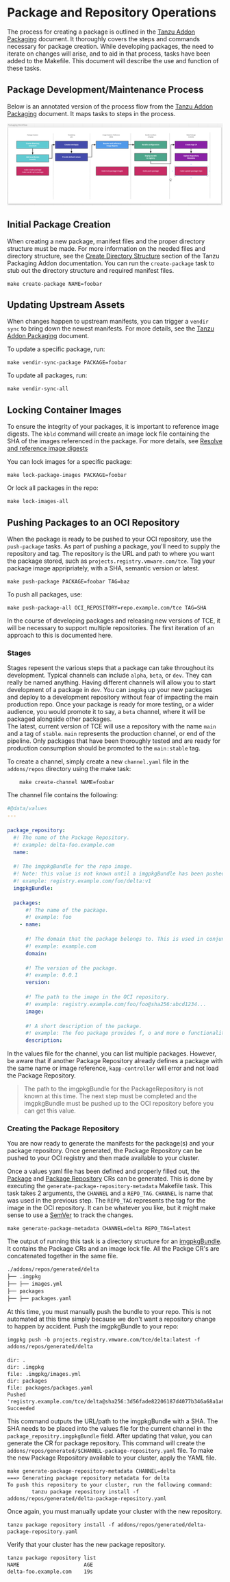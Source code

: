 # Package and Repository Operations

The process for creating a package is outlined in the [Tanzu Addon Packaging](./tanzu-addon-packaging.md) document. It thoroughly covers the steps and commands necessary for package creation. While developing packages, the need to iterate on changes will arise, and to aid in that process, tasks have been added to the Makefile. This document will describe the use and function of these tasks.

## Package Development/Maintenance Process

Below is an annotated version of the process flow from the [Tanzu Addon Packaging](./tanzu-addon-packaging.md) document. It maps tasks to steps in the process.

![Package Workflow](../images/tanzu-packaging-workflow-with-commands.png)

## Initial Package Creation

When creating a new package, manifest files and the proper directory structure must be made. For more information on the needed files and directory structure, see the [Create Directory Structure](./tanzu-addon-packaging.md#1-create-directory-structure) section of the Tanzu Packaging Addon documentation. You can run the `create-package` task to stub out the directory structure and required manifest files.

```shell
make create-package NAME=foobar
```

## Updating Upstream Assets

When changes happen to upstream manifests, you can trigger a `vendir sync` to bring down the newest manifests. For more details, see the [Tanzu Addon Packaging](./tanzu-addon-packaging.md#2-add-manifests) document.

To update a specific package, run:

```shell
make vendir-sync-package PACKAGE=foobar
```

To update all packages, run:

```shell
make vendir-sync-all
```

## Locking Container Images

To ensure the integrity of your packages, it is important to reference image digests. The `kbld` command will create an image lock file containing the SHA of the images referenced in the package. For more details, see [Resolve and reference image digests](./tanzu-addon-packaging.md#5-resolve-and-reference-image-digests)

You can lock images for a specific package:

```shell
make lock-package-images PACKAGE=foobar
```

Or lock all packages in the repo:

```shell
make lock-images-all
```

## Pushing Packages to an OCI Repository

When the package is ready to be pushed to your OCI repository, use the `push-package` tasks. As part of pushing a package, you'll need to supply the repository and tag. The repository is the URL and path to where you want the package stored, such as `projects.registry.vmware.com/tce`. Tag your package image appripriately, with a SHA, semantic version or latest.

```shell
make push-package PACKAGE=foobar TAG=baz
```

To push all packages, use:

```shell
make push-package-all OCI_REPOSITORY=repo.example.com/tce TAG=SHA
```

In the course of developing packages and releasing new versions of TCE, it will be necessary to support multiple repositories. The first iteration of an approach to this is documented here.

### Stages

Stages repesent the various steps that a package can take throughout its development. Typical channels can include `alpha`, `beta`, or `dev`. They can really be named anything. Having different channels will allow you to start development of a package in `dev`. You can `imgpkg` up your new packages and deploy to a development repository without fear of impacting the main production repo. Once your package is ready for more testing, or a wider audience, you would promote it to say, a `beta` channel, where it will be packaged alongside other packages.  
The latest, current version of TCE will use a repository with the name `main` and a tag of `stable`. `main` represents the production channel, or end of the pipeline. Only packages that have been thoroughly tested and are ready for production consumption should be promoted to the `main:stable` tag.

To create a channel, simply create a new `channel.yaml` file in the `addons/repos` directory using the make task:

```shell
    make create-channel NAME=foobar
```

The channel file contains the following:

```yaml
#@data/values
---

package_repository:
  #! The name of the Package Repository.
  #! example: delta-foo.example.com
  name:

  #! The imgpkgBundle for the repo image.
  #! Note: this value is not known until a imgpkgBundle has been pushed to an OCI registry
  #! example: registry.example.com/foo/delta:v1
  imgpkgBundle:

  packages:
      #! The name of the package.
      #! example: foo
    - name:

      #! The domain that the package belongs to. This is used in conjunction with the name to create a fully qualified domain name for the package.
      #! example: example.com
      domain:

      #! The version of the package.
      #! example: 0.0.1
      version:

      #! The path to the image in the OCI repository.
      #! example: registry.example.com/foo/foo@sha256:abcd1234...
      image:

      #! A short description of the package.
      #! example: The foo package provides f, o and more o functionality.
      description:
```

In the values file for the channel, you can list multiple packages. However, be aware that if another Package Repository already defines a package with the same name or image reference, `kapp-controller` will error and not load the Package Repository.

>The path to the imgpkgBundle for the PackageRepository is not known at this time. The next step must be completed and the imgpkgBundle must be pushed up to the OCI repository before you can get this value.

### Creating the Package Repository

You are now ready to generate the manifests for the package(s) and your package repository. Once generated, the Package Repository can be pushed to your OCI registry and then made available to your cluster.

Once a values yaml file has been defined and properly filled out, the [Package](https://carvel.dev/kapp-controller/docs/latest/package-authoring/#creating-the-package-cr) and [Package Repository](https://carvel.dev/kapp-controller/docs/latest/package-consumption/#adding-package-repository) CRs can be generated. This is done by executing the `generate-package-repository-metadata` Makefile task. This task takes 2 arguments, the `CHANNEL` and a `REPO_TAG`. `CHANNEL` is name that was used in the previous step. The `REPO_TAG` represents the tag for the image in the OCI repository. It can be whatever you like, but it might make sense to use a [SemVer](https://semver.org) to track the changes.

```shell
make generate-package-metadata CHANNEL=delta REPO_TAG=latest
```

The output of running this task is a directory structure for an [imgpkgBundle](https://carvel.dev/imgpkg/docs/latest/resources/#bundle). It contains the Package CRs and an image lock file. All the Packge CR's are concatenated together in the same file.

```txt
./addons/repos/generated/delta
├── .imgpkg
├── ├── images.yml
├── packages
├── ├── packages.yaml
```

At this time, you must manually push the bundle to your repo. This is not automated at this time simply because we don't want a repository change to happen by accident. Push the imgpkgBundle to your repo:

```shell
imgpkg push -b projects.registry.vmware.com/tce/delta:latest -f addons/repos/generated/delta

dir: .
dir: .imgpkg
file: .imgpkg/images.yml
dir: packages
file: packages/packages.yaml
Pushed 'registry.example.com/tce/delta@sha256:3d56fade82206187d4077b346a68a1a68cd5cdc74f64a3fb401753f68dd9f062'
Succeeded
```

This command outputs the URL/path to the imgpkgBundle with a SHA. The SHA needs to be placed into the values file for the current channel in the `package_repositry.imgpkgBundle` field. After updating that value, you can generate the CR for package repository. This command will create the `addons/repos/generated/$CHANNEL-package-repository.yaml` file. To make the new Package Repository available to your cluster, apply the YAML file.

```shell
make generate-package-repository-metadata CHANNEL=delta
===> Generating package repository metadata for delta
To push this repository to your cluster, run the following command:
        tanzu package repository install -f addons/repos/generated/delta-package-repository.yaml
```

Once again, you must manually update your cluster with the new repository.

```shell
tanzu package repository install -f addons/repos/generated/delta-package-repository.yaml
```

Verify that your cluster has the new package repository.

```shell
tanzu package repository list
NAME                     AGE
delta-foo.example.com    19s
```
